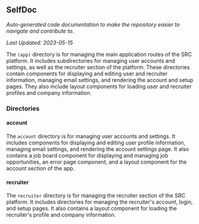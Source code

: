 <!--- START SELFDOC --->
## SelfDoc
_Auto-generated code documentation to make the repository easier to navigate and contribute to._

_Last Updated: 2023-05-15_

The `(app)` directory is for managing the main application routes of the SRC platform. It includes subdirectories for managing user accounts and settings, as well as the recruiter section of the platform. These directories contain components for displaying and editing user and recruiter information, managing email settings, and rendering the account and setup pages. They also include layout components for loading user and recruiter profiles and company information.

### Directories
#### account
The `account` directory is for managing user accounts and settings. It includes components for displaying and editing user profile information, managing email settings, and rendering the account settings page. It also contains a job board component for displaying and managing job opportunities, an error page component, and a layout component for the account section of the app.

#### recruiter
The `recruiter` directory is for managing the recruiter section of the SRC platform. It includes directories for managing the recruiter's account, login, and setup pages. It also contains a layout component for loading the recruiter's profile and company information.

<!--- END SELFDOC --->